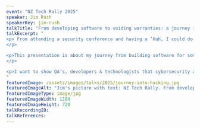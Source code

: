 ```yaml
---
event: "NZ Tech Rally 2025"
speaker: Jim Rush
speakerKey: jim-rush
talkTitle: "From developing software to voiding warranties: a journey into hacking"
talkExcerpt: "  
<p> From attending a security conference and having a ‘Huh, I could do that’ moment, all the way through to presenting original Microsoft 0-days at DEFCON (the world’s largest hacking conference), what happens when a developer wants to become a hacker and break things instead of make things?
</p>

<p>This presentation is about my journey from building software for some of NZ’s largest profile startups and organisations, to the moment that I realised that being a hacker wasn’t a million miles away from my software skillset. 
</p>

<p>I want to show QA’s, developers & technologists that cybersecurity and hacking things isn’t an inscrutable field, it’s just another side of what they do day to day.</p>
"
featuredImage: /assets/images/talks/2025/journey-into-hacking.jpg
featuredImageAlt: "Jim's picture with text: NZ Tech Rally. From developing software to voiding warranties. A talk by Jim Rush, Senior Security Consultant @ PrivSec Consulting"
featuredImageType: image/jpg
featuredImageWidth: 1280
featuredImageHeight: 720
talkRecordingID:
talkReferences:
---
```

